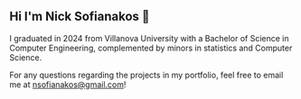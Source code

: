 ## Hi I'm Nick Sofianakos 👋

I graduated in 2024 from Villanova University with a Bachelor of Science in Computer Engineering, complemented by minors in statistics and Computer Science. 

For any questions regarding the projects in my portfolio, feel free to email me at nsofianakos@gmail.com!

<!--
**Nick3429/Nick3429** is a ✨ _special_ ✨ repository because its `README.md` (this file) appears on your GitHub profile.

Here are some ideas to get you started:

- 🔭 I’m currently working on ...
- 🌱 I’m currently learning ...
- 👯 I’m looking to collaborate on ...
- 🤔 I’m looking for help with ...
- 💬 Ask me about ...
- 📫 How to reach me: ...
- 😄 Pronouns: ...
- ⚡ Fun fact: ...
-->
